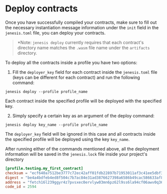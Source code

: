 # Deploy contracts

Once you have successfully compiled your contracts, make sure to fill out the necessary instantiation message information under the `init` field in the `jenesis.toml` file, you can deploy your contracts. 

> *Note: `jenesis deploy` currently requires that each contract's directory name matches the `.wasm` file name under the `artifacts` directory.

To deploy all the contracts inside a profile you have two options: 

1. Fill the `deployer_key` field for each contract inside the `jenesis.toml` file (keys can be different for each contract) and run the following command:

```
jenesis deploy --profile profile_name
```
Each contract inside the specified profile will be deployed with the specified key.

2. Simply specify a certain key as an argument of the deploy command:

```
jenesis deploy key_name --profile profile_name 
```

The `deployer_key` field will be ignored in this case and all contracts inside the specified profile will be deployed using the key `key_name`.

After running either of the commands mentioned above, all the deployment information will be saved in the `jenesis.lock` file inside your project's directory


```toml
[profile.testing.my_first_contract]
checksum = "ecf640a7512be3777c72ec42aff01fdb22897b71953011af3c41ee5dbf3d3bc5"
digest = "be4a4bdfeb4ed8f504c7b7ac84e31ad3876627398a6586b49cac586633af8b85"
address = "fetch16l239ggyr4z7pvsxec0ervlyw03mn6pz62l9ss6la94cf06awv0q36cq7u"
code_id = 2594
```